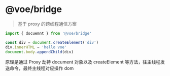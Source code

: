 # @voe/bridge

> 基于 proxy 的跨线程通信方案

```js
import { docuemnt } from '@voe/bridge'

const div = document.createElement('div')
div.innerHTML = 'hello voe'
document.body.appendChild(div)
```
原理是通过 Proxy 劫持 document 对象以及 createElement 等方法，往主线程发送命令，最终主线程对应操作 dom
